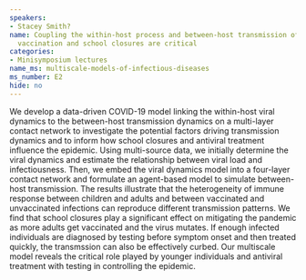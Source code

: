 ```yaml
---
speakers:
- Stacey Smith?
name: Coupling the within-host process and between-host transmission of COVID-19 suggests
  vaccination and school closures are critical
categories:
- Minisymposium lectures
name_ms: multiscale-models-of-infectious-diseases
ms_number: E2
hide: no
---
```

We develop a data-driven COVID-19 model linking the within-host viral dynamics to the between-host transmission dynamics on a multi-layer contact network to investigate the potential factors driving transmission dynamics and to inform how school closures and antiviral treatment influence the epidemic. Using multi-source data, we initially determine the viral dynamics and estimate the relationship between viral load and infectiousness. Then, we embed the viral dynamics model into a four-layer contact network and formulate an agent-based model to simulate between-host transmission. The results illustrate that the heterogeneity of immune response between children and adults and between vaccinated and unvaccinated infections can reproduce different transmission patterns. We find that school closures play a significant effect on mitigating the pandemic as more adults get vaccinated and the virus mutates. If enough infected individuals are diagnosed by testing before symptom onset and then treated quickly, the transmssion can also be effectively curbed. Our multiscale model reveals the critical role played by younger individuals and antiviral treatment with testing in controlling the epidemic.


